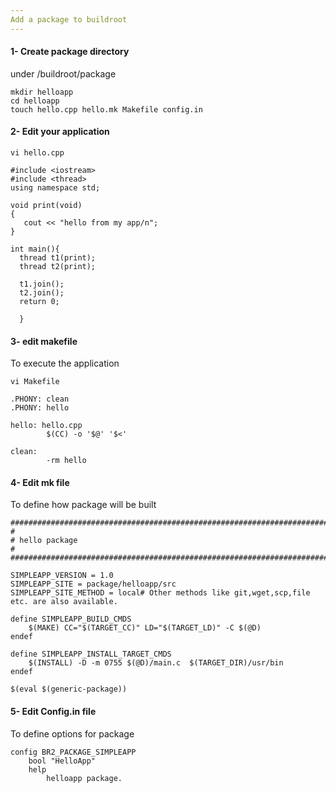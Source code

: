 ```yaml
---
Add a package to buildroot
---
```

#### 1- Create package directory
under /buildroot/package
```
mkdir helloapp
cd helloapp
touch hello.cpp hello.mk Makefile config.in
```
#### 2- Edit your application 
```
vi hello.cpp
```
```
#include <iostream>
#include <thread>
using namespace std;

void print(void)
{
   cout << "hello from my app/n";
}

int main(){
  thread t1(print);
  thread t2(print);

  t1.join();
  t2.join();
  return 0;

  }
```
#### 3- edit makefile 
To execute the application
```
vi Makefile
```
```
.PHONY: clean
.PHONY: hello

hello: hello.cpp
        $(CC) -o '$@' '$<'

clean:
        -rm hello
```
#### 4- Edit mk file
To define how package will be built
```
################################################################################
#
# hello package
#
################################################################################

SIMPLEAPP_VERSION = 1.0
SIMPLEAPP_SITE = package/helloapp/src
SIMPLEAPP_SITE_METHOD = local# Other methods like git,wget,scp,file etc. are also available.

define SIMPLEAPP_BUILD_CMDS
    $(MAKE) CC="$(TARGET_CC)" LD="$(TARGET_LD)" -C $(@D)
endef

define SIMPLEAPP_INSTALL_TARGET_CMDS
    $(INSTALL) -D -m 0755 $(@D)/main.c  $(TARGET_DIR)/usr/bin
endef

$(eval $(generic-package))

```
#### 5- Edit Config.in file
To define options for package
```
config BR2_PACKAGE_SIMPLEAPP
    bool "HelloApp"
    help
        helloapp package.
```

